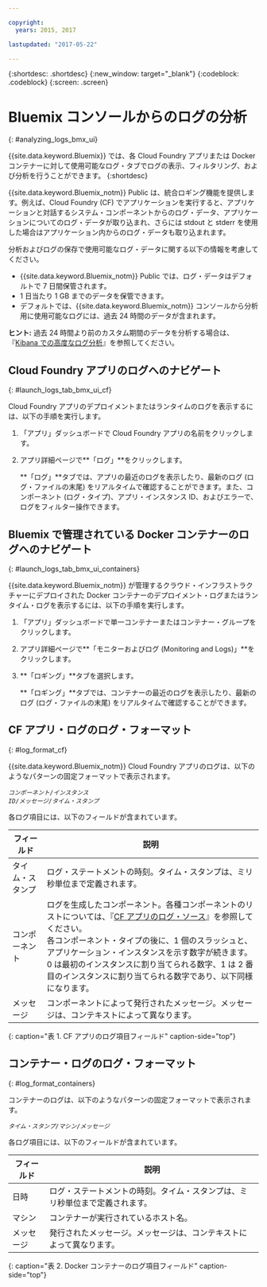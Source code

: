 ```yaml
---

copyright:
  years: 2015, 2017

lastupdated: "2017-05-22"

---
```



{:shortdesc: .shortdesc}
{:new_window: target="_blank"}
{:codeblock: .codeblock}
{:screen: .screen}

# Bluemix コンソールからのログの分析
{: #analyzing_logs_bmx_ui}

{{site.data.keyword.Bluemix}} では、各 Cloud Foundry アプリまたは Docker コンテナーに対して使用可能なログ・タブでログの表示、フィルタリング、および分析を行うことができます。
{:shortdesc}

{{site.data.keyword.Bluemix_notm}} Public は、統合ロギング機能を提供します。例えば、Cloud Foundry (CF) でアプリケーションを実行すると、アプリケーションと対話するシステム・コンポーネントからのログ・データ、アプリケーションについてのログ・データが取り込まれ、さらには stdout と stderr を使用した場合はアプリケーション内からのログ・データも取り込まれます。

分析およびログの保存で使用可能なログ・データに関する以下の情報を考慮してください。

* {{site.data.keyword.Bluemix_notm}} Public では、ログ・データはデフォルトで 7 日間保管されます。 
* 1 日当たり 1 GB までのデータを保管できます。 
* デフォルトでは、{{site.data.keyword.Bluemix_notm}} コンソールから分析用に使用可能なログには、過去 24 時間のデータが含まれます。

**ヒント:** 過去 24 時間より前のカスタム期間のデータを分析する場合は、『[Kibana での高度なログ分析](kibana4/logging_analyzing_logs_Kibana.html#analyzing_logs_Kibana)』を参照してください。 

##  Cloud Foundry アプリのログへのナビゲート
{: #launch_logs_tab_bmx_ui_cf}

Cloud Foundry アプリのデプロイメントまたはランタイムのログを表示するには、以下の手順を実行します。

1. 「アプリ」ダッシュボードで Cloud Foundry アプリの名前をクリックします。 
    
2. アプリ詳細ページで**「ログ」**をクリックします。
    
    **「ログ」**タブでは、アプリの最近のログを表示したり、最新のログ (ログ・ファイルの末尾) をリアルタイムで確認することができます。また、コンポーネント (ログ・タイプ)、アプリ・インスタンス ID、およびエラーで、ログをフィルター操作できます。
    

##  Bluemix で管理されている Docker コンテナーのログへのナビゲート
{: #launch_logs_tab_bmx_ui_containers}

{{site.data.keyword.Bluemix_notm}} が管理するクラウド・インフラストラクチャーにデプロイされた Docker コンテナーのデプロイメント・ログまたはランタイム・ログを表示するには、以下の手順を実行します。

1. 「アプリ」ダッシュボードで単一コンテナーまたはコンテナー・グループをクリックします。 
    
2. アプリ詳細ページで**「モニターおよびログ (Monitoring and Logs)」**をクリックします。

3. **「ロギング」**タブを選択します。
    
    **「ロギング」**タブでは、コンテナーの最近のログを表示したり、最新のログ (ログ・ファイルの末尾) をリアルタイムで確認することができます。 

## CF アプリ・ログのログ・フォーマット
{: #log_format_cf}

{{site.data.keyword.Bluemix_notm}} Cloud Foundry アプリのログは、以下のようなパターンの固定フォーマットで表示されます。

<code><var class="keyword varname">コンポーネント</var>/<var class="keyword varname">インスタンス ID</var>/<var class="keyword varname">メッセージ</var>/<var class="keyword varname">タイム・スタンプ</var></code>

各ログ項目には、以下のフィールドが含まれています。

| フィールド | 説明 |
|-------|-------------|
| タイム・スタンプ | ログ・ステートメントの時刻。タイム・スタンプは、ミリ秒単位まで定義されます。 |
| コンポーネント | ログを生成したコンポーネント。各種コンポーネントのリストについては、『[CF アプリのログ・ソース](cfapps/logging_cf_apps.html#logging_bluemix_cf_apps_log_sources)』を参照してください。<br> 各コンポーネント・タイプの後に、1 個のスラッシュと、アプリケーション・インスタンスを示す数字が続きます。0 は最初のインスタンスに割り当てられる数字、1 は 2 番目のインスタンスに割り当てられる数字であり、以下同様になります。 |
| メッセージ | コンポーネントによって発行されたメッセージ。メッセージは、コンテキストによって異なります。 |
{: caption="表 1. CF アプリのログ項目フィールド" caption-side="top"}


## コンテナー・ログのログ・フォーマット
{: #log_format_containers}

コンテナーのログは、以下のようなパターンの固定フォーマットで表示されます。

<code><var class="keyword varname">タイム・スタンプ</var>/<var class="keyword varname">マシン</var>/<var class="keyword varname">メッセージ</var>  </code>

各ログ項目には、以下のフィールドが含まれています。

| フィールド | 説明 |
|-------|-------------|
| 日時 | ログ・ステートメントの時刻。タイム・スタンプは、ミリ秒単位まで定義されます。 |
| マシン | コンテナーが実行されているホスト名。 |
| メッセージ | 発行されたメッセージ。メッセージは、コンテキストによって異なります。 |
{: caption="表 2. Docker コンテナーのログ項目フィールド" caption-side="top"}


